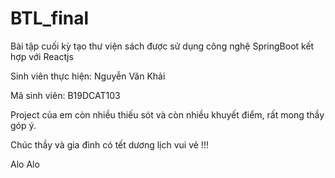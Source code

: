 # BTL_final
Bài tập cuối kỳ tạo thư viện sách được sử dụng công nghệ SpringBoot kết hợp với Reactjs

Sinh viên thực hiện: Nguyễn Văn Khải

Mã sinh viên: B19DCAT103

Project của em còn nhiều thiếu sót và còn nhiều khuyết điểm, rất mong thầy góp ý.

Chúc thầy và gia đình có tết dương lịch vui vẻ !!!

Alo Alo
